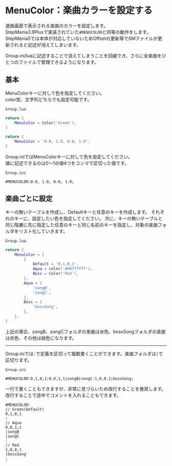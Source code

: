 # MenuColor：楽曲カラーを設定する

選曲画面で表示される楽曲のカラーを設定します。  
StepMania3.9Plusで実装されていた`#MENUCOLOR`と同等の動作をします。StepMania5では本体が対応していないためOffsetの更新等でSMファイルが更新されると記述が消えてしまいます。

Group.ini/luaに記述することで消えてしまうことを回避でき、さらに全楽曲をひとつのファイルで管理できるようになります。

## 基本

MenuColorキーに対して色を指定してください。  
color型、文字列どちらでも設定可能です。

`Group.lua`
```Lua
return {
    MenuColor = Color('Green'),
}
```

```Lua
return {
    MenuColor = '0.0, 1.0, 0.0, 1.0',
}
```

Group.iniではMenuColorキーに対して色を設定してください。  
値に記述できるのは0～1の値4つをコンマで区切った値です。

`Group.ini`
```Plain Text
#MENUCOLOR:0.0, 1.0, 0.0, 1.0;
```

## 楽曲ごとに設定

キーの無いテーブルを作成し、Defaultキーと任意のキーを作成します。
それぞれのキーに、設定したい色を指定してください。
次に、キーの無いテーブルと同じ階層に先に指定した任意のキーと同じ名前のキーを指定し、対象の楽曲フォルダをリスト化していきます。

`Group.lua`
```Lua
return {
    MenuColor = {
        {
            Default = '0,1,0,1',
            Aqua = color('#00ffffff'),
            Boss = Color('Red'),
        },
        Aqua = {
            'songB',
            'songC',
        },
        Boss = {
            'bossSong',
        },
    },
}
```
上記の場合、songB、songCフォルダの楽曲は水色、bossSongフォルダの楽曲は赤色、その他は緑色になります。

---
Group.iniでは`:`で定義を区切って複数書くことができます。楽曲フォルダは`|`で区切ります。

`Group.ini`
```Plain Text
#MENUCOLOR:0,1,0,1:0,0,1,1|songB|songC:1,0,0,1|bossSong;
```
一行で書くこともできますが、非常に見づらいため改行することを推奨します。  
改行することで途中でコメントを入れることもできます。

```Plain Text
#MENUCOLOR:
// Green(Default)
0,1,0,1
:
// Aqua
0,0,1,1
|songB
|songC
:
// Red
1,0,0,1
|bossSong
;
```
